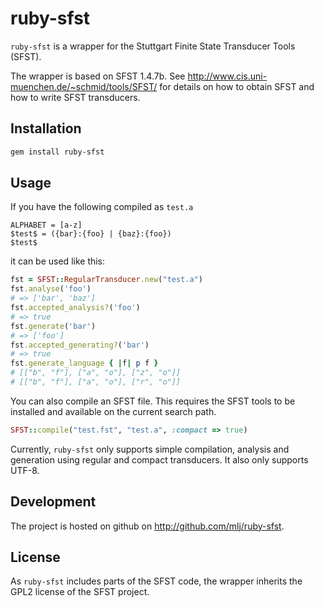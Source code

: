 # ruby-sfst

`ruby-sfst` is a wrapper for the Stuttgart Finite State Transducer Tools
(SFST).

The wrapper is based on SFST 1.4.7b. See
http://www.cis.uni-muenchen.de/~schmid/tools/SFST/ for details on how to obtain
SFST and how to write SFST transducers.

## Installation

```sh
gem install ruby-sfst
```

## Usage

If you have the following compiled as `test.a`

    ALPHABET = [a-z]
    $test$ = ({bar}:{foo} | {baz}:{foo})
    $test$

it can be used like this:

```ruby
fst = SFST::RegularTransducer.new("test.a")
fst.analyse('foo')
# => ['bar', 'baz']
fst.accepted_analysis?('foo')
# => true
fst.generate('bar')
# => ['foo']
fst.accepted_generating?('bar')
# => true
fst.generate_language { |f| p f }
# [["b", "f"], ["a", "o"], ["z", "o"]]
# [["b", "f"], ["a", "o"], ["r", "o"]]
```

You can also compile an SFST file. This requires the SFST tools to be installed
and available on the current search path.

```ruby
SFST::compile("test.fst", "test.a", :compact => true)
```

Currently, `ruby-sfst` only supports simple compilation, analysis and
generation using regular and compact transducers. It also only supports UTF-8.

## Development

The project is hosted on github on http://github.com/mlj/ruby-sfst.

## License

As `ruby-sfst` includes parts of the SFST code, the wrapper inherits the GPL2
license of the SFST project.
